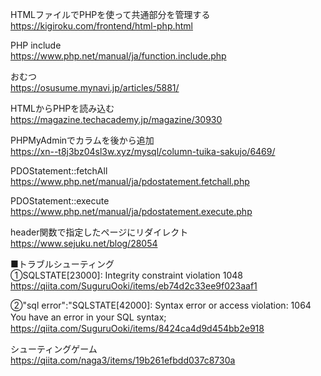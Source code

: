 HTMLファイルでPHPを使って共通部分を管理する  
https://kigiroku.com/frontend/html-php.html  

PHP include  
https://www.php.net/manual/ja/function.include.php  


おむつ  
https://osusume.mynavi.jp/articles/5881/




HTMLからPHPを読み込む
https://magazine.techacademy.jp/magazine/30930


PHPMyAdminでカラムを後から追加  
https://xn--t8j3bz04sl3w.xyz/mysql/column-tuika-sakujo/6469/


PDOStatement::fetchAll  
https://www.php.net/manual/ja/pdostatement.fetchall.php

PDOStatement::execute  
https://www.php.net/manual/ja/pdostatement.execute.php

header関数で指定したページにリダイレクト  
https://www.sejuku.net/blog/28054

■トラブルシューティング  
①SQLSTATE[23000]: Integrity constraint violation 1048  
https://qiita.com/SuguruOoki/items/eb74d2c33ee9f023aaf1

②"sql error":"SQLSTATE[42000]: Syntax error or access violation: 1064 You have an error in your SQL syntax; 　　
https://qiita.com/SuguruOoki/items/8424ca4d9d454bb2e918



シューティングゲーム  
https://qiita.com/naga3/items/19b261efbdd037c8730a  

